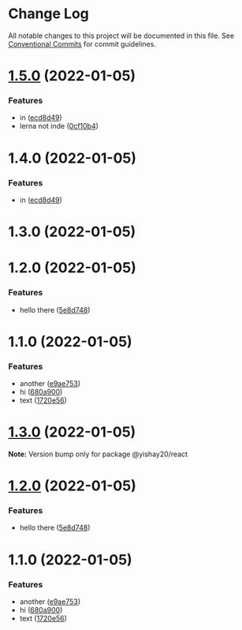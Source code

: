 # Change Log

All notable changes to this project will be documented in this file.
See [Conventional Commits](https://conventionalcommits.org) for commit guidelines.

# [1.5.0](https://github.com/yishayweb/yishay20-course-monorepo/compare/v1.3.0...v1.5.0) (2022-01-05)


### Features

* in ([ecd8d49](https://github.com/yishayweb/yishay20-course-monorepo/commit/ecd8d49e7f47f626011a7e1251cf9b572bcc2dda))
* lerna not inde ([0cf10b4](https://github.com/yishayweb/yishay20-course-monorepo/commit/0cf10b450e04d08d7f4a8b95494251d0ceaa6046))





# 1.4.0 (2022-01-05)


### Features

* in ([ecd8d49](https://github.com/yishayweb/yishay20-course-monorepo/commit/ecd8d49e7f47f626011a7e1251cf9b572bcc2dda))



# 1.3.0 (2022-01-05)



# 1.2.0 (2022-01-05)


### Features

* hello there ([5e8d748](https://github.com/yishayweb/yishay20-course-monorepo/commit/5e8d7489c8c854f228018cdbcd33796f23d19b33))



# 1.1.0 (2022-01-05)


### Features

* another ([e9ae753](https://github.com/yishayweb/yishay20-course-monorepo/commit/e9ae75339a2d981d302da6929d67f35643c8f6e9))
* hi ([680a900](https://github.com/yishayweb/yishay20-course-monorepo/commit/680a90038179e4290a204fcd158a47a7f021ebda))
* text ([1720e56](https://github.com/yishayweb/yishay20-course-monorepo/commit/1720e568af3b7546fb6463d5c92496c82c6ae91a))





# [1.3.0](https://github.com/yishayweb/yishay20-course-monorepo/compare/v1.2.0...v1.3.0) (2022-01-05)

**Note:** Version bump only for package @yishay20/react





# [1.2.0](https://github.com/yishayweb/yishay20-course-monorepo/compare/v1.1.0...v1.2.0) (2022-01-05)


### Features

* hello there ([5e8d748](https://github.com/yishayweb/yishay20-course-monorepo/commit/5e8d7489c8c854f228018cdbcd33796f23d19b33))





# 1.1.0 (2022-01-05)


### Features

* another ([e9ae753](https://github.com/yishayweb/yishay20-course-monorepo/commit/e9ae75339a2d981d302da6929d67f35643c8f6e9))
* hi ([680a900](https://github.com/yishayweb/yishay20-course-monorepo/commit/680a90038179e4290a204fcd158a47a7f021ebda))
* text ([1720e56](https://github.com/yishayweb/yishay20-course-monorepo/commit/1720e568af3b7546fb6463d5c92496c82c6ae91a))
